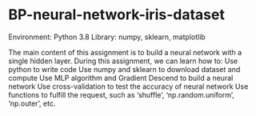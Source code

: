 # BP-neural-network-iris-dataset
Environment: Python 3.8
Library: numpy, sklearn, matplotlib

The main content of this assignment is to build a neural network with a single hidden layer. During this assignment, we can learn how to:
Use python to write code
Use numpy and sklearn to download dataset and compute
Use MLP algorithm and Gradient Descend to build a neural network
Use cross-validation to test the accuracy of neural network
Use functions to fulfill the request, such as ‘shuffle’, ‘np.random.uniform’, ‘np.outer’, etc.

